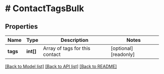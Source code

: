 # # ContactTagsBulk

## Properties

Name | Type | Description | Notes
------------ | ------------- | ------------- | -------------
**tags** | **int[]** | Array of tags for this contact | [optional] [readonly] 

[[Back to Model list]](../../README.md#documentation-for-models) [[Back to API list]](../../README.md#documentation-for-api-endpoints) [[Back to README]](../../README.md)


